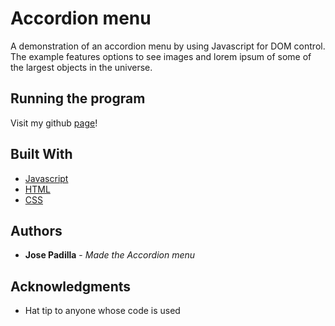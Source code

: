 # Accordion menu
A demonstration of an accordion menu by using Javascript for DOM control. The example features options to see images and lorem ipsum of some of the largest objects in the universe.
    
## Running the program
    
Visit my github [page]()!


## Built With

  - [Javascript](https://www.javascript.com/)
  - [HTML](https://developer.mozilla.org/en-US/docs/Glossary/HTML5)
  - [CSS](https://www.w3schools.com/css/)
## Authors

  - **Jose Padilla** - *Made the Accordion menu* 

## Acknowledgments

  - Hat tip to anyone whose code is used

